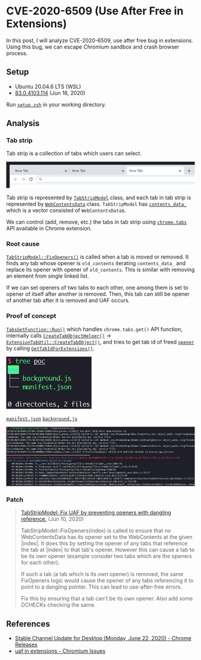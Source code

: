 # CVE-2020-6509 (Use After Free in Extensions)

In this post, I will analyze CVE-2020-6509, use after free bug in extensions. Using this bug, we can escape Chromium sandbox and crash browser process.

## Setup

- Ubuntu 20.04.6 LTS (WSL)
- [83.0.4103.114](https://chromium.googlesource.com/chromium/src.git/+/refs/tags/83.0.4103.114) (Jun 18, 2020)

Run [`setup.zsh`](./setup.zsh) in your working directory.

## Analysis

### Tab strip

Tab strip is a collection of tabs which users can select.

![](img/1.png)

Tab strip is represented by [`TabStripModel`](https://source.chromium.org/chromium/chromium/src/+/63d7de5b033e5bed0f9c1331040480a8ec920b85:chrome/browser/ui/tabs/tab_strip_model.h;l=78) class, and each tab in tab strip is represented by [`WebContentsData`](https://source.chromium.org/chromium/chromium/src/+/63d7de5b033e5bed0f9c1331040480a8ec920b85:chrome/browser/ui/tabs/tab_strip_model.cc;l=171) class. `TabStripModel` has [`contents_data_`](https://source.chromium.org/chromium/chromium/src/+/63d7de5b033e5bed0f9c1331040480a8ec920b85:chrome/browser/ui/tabs/tab_strip_model.h;l=751) which is a vector consisted of `WebContentsData`s.

We can control (add, remove, etc.) the tabs in tab strip using [`chrome.tabs`](https://developer.chrome.com/docs/extensions/mv2/reference/tabs) API available in Chrome extension.

### Root cause

[`TabStripModel::FixOpeners()`](https://source.chromium.org/chromium/chromium/src/+/63d7de5b033e5bed0f9c1331040480a8ec920b85:chrome/browser/ui/tabs/tab_strip_model.cc;l=2161) is called when a tab is moved or removed. It finds any tab whose opener is `old_contents` iterating `contents_data_` and replace its opener with opener of `old_contents`. This is similar with removing an element from single linked list.

If we can set openers of two tabs to each other, one among them is set to opener of itself after another is removed. Then, this tab can still be opener of another tab after it is removed and UAF occurs.

### Proof of concept

[`TabsGetFunction::Run()`](https://source.chromium.org/chromium/chromium/src/+/63d7de5b033e5bed0f9c1331040480a8ec920b85:chrome/browser/extensions/api/tabs/tabs_api.cc;l=1114) which handles `chrome.tabs.get()` API function, internally calls [`CreateTabObjectHelper()`](https://source.chromium.org/chromium/chromium/src/+/63d7de5b033e5bed0f9c1331040480a8ec920b85:chrome/browser/extensions/api/tabs/tabs_api.cc;l=272) → [`ExtensionTabUtil::CreateTabObject()`](https://source.chromium.org/chromium/chromium/src/+/63d7de5b033e5bed0f9c1331040480a8ec920b85:chrome/browser/extensions/extension_tab_util.cc;l=398), and tries to get tab id of freed [`opener`](https://source.chromium.org/chromium/chromium/src/+/63d7de5b033e5bed0f9c1331040480a8ec920b85:chrome/browser/extensions/extension_tab_util.cc;l=464) by calling [`GetTabIdForExtensions()`](https://source.chromium.org/chromium/chromium/src/+/63d7de5b033e5bed0f9c1331040480a8ec920b85:chrome/browser/extensions/extension_tab_util.cc;l=108).

![](img/2.png)

[`manifest.json`](./poc/manifest.json) [`background.js`](./poc/background.js)

![](img/3.png)

### Patch

> [TabStripModel: Fix UAF by preventing openers with dangling reference.](https://chromium.googlesource.com/chromium/src.git/+/d9fb8cd7e3bbbd03968505cfdb0ef26f40d33cc6) (Jun 10, 2020)
>
> TabStripModel::FixOpeners(index) is called to ensure that no WebContentsData has its opener set to the WebContents at the given |index|. It does this by setting the opener of any tabs that reference the tab at |index| to that tab's opener. However this can cause a tab to be its own opener (example consider two tabs which are the openers for each other).
>
> If such a tab (a tab which is its own opener) is removed, the same FixOpeners logic would cause the opener of any tabs referencing it to point to a dangling pointer. This can lead to use-after-free errors.
>
> Fix this by ensuring that a tab can't be its own opener. Also add some DCHECKs checking the same.

## References

- [Stable Channel Update for Desktop (Monday, June 22, 2020) - Chrome Releases](https://chromereleases.googleblog.com/2020/06/stable-channel-update-for-desktop_22.html)
- [uaf in extensions - Chromium Issues](https://issues.chromium.org/issues/40052517)
